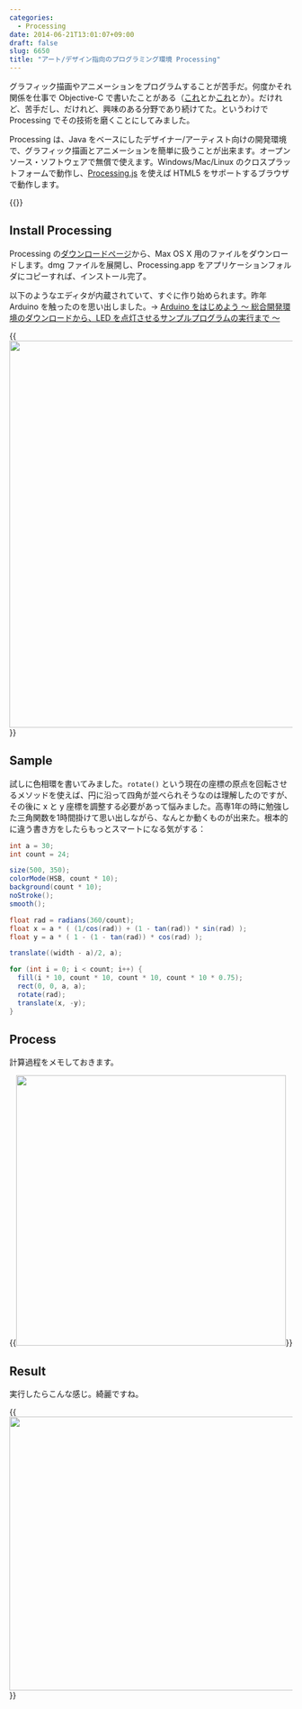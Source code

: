 ```yaml
---
categories:
  - Processing
date: 2014-06-21T13:01:07+09:00
draft: false
slug: 6650
title: "アート/デザイン指向のプログラミング環境 Processing"
---
```


グラフィック描画やアニメーションをプログラムすることが苦手だ。何度かそれ関係を仕事で Objective-C で書いたことがある（[これ](https://itunes.apple.com/jp/app/adoresu-zhang-bao-cun/id598057806?mt=8&uo=4&at=11l3RT)とか[これ](https://itunes.apple.com/jp/app/kyandikottonmachigai-tanshi/id628281619?mt=8&uo=4&at=11l3RT)とか）。だけれど、苦手だし、だけれど、興味のある分野であり続けてた。というわけで Processing でその技術を磨くことにしてみました。

Processing は、Java をベースにしたデザイナー/アーティスト向けの開発環境で、グラフィック描画とアニメーションを簡単に扱うことが出来ます。オープンソース・ソフトウェアで無償で使えます。Windows/Mac/Linux のクロスプラットフォームで動作し、[Processing.js](http://processingjs.org/) を使えば HTML5 をサポートするブラウザで動作します。

{{<amazon id="4861007070" title="Built with Processing[Ver. 1.x対応版] -デザイン/アートのためのプログラミング入門" src="https://images-na.ssl-images-amazon.com/images/I/61h0LZq-MyL._SL160_.jpg">}}

## Install Processing

Processing の[ダウンロードページ](https://processing.org/download/)から、Max OS X 用のファイルをダウンロードします。dmg ファイルを展開し、Processing.app をアプリケーションフォルダにコピーすれば、インストール完了。

以下のようなエディタが内蔵されていて、すぐに作り始められます。昨年 Arduino を触ったのを思い出しました。&rarr; [Arduino をはじめよう 〜 総合開発環境のダウンロードから、LED を点灯させるサンプルプログラムの実行まで 〜](http://rakuishi.com/archives/5356)

{{<img alt="" src="/images/2014/06/6650_1.png" width="728" height="687">}}

## Sample

試しに色相環を書いてみました。`rotate()` という現在の座標の原点を回転させるメソッドを使えば、円に沿って四角が並べられそうなのは理解したのですが、その後に x と y 座標を調整する必要があって悩みました。高専1年の時に勉強した三角関数を1時間掛けて思い出しながら、なんとか動くものが出来た。根本的に違う書き方をしたらもっとスマートになる気がする：

```java
int a = 30;
int count = 24;

size(500, 350);
colorMode(HSB, count * 10);
background(count * 10);
noStroke();
smooth();

float rad = radians(360/count);
float x = a * ( (1/cos(rad)) + (1 - tan(rad)) * sin(rad) );
float y = a * ( 1 - (1 - tan(rad)) * cos(rad) );

translate((width - a)/2, a);

for (int i = 0; i < count; i++) {
  fill(i * 10, count * 10, count * 10, count * 10 * 0.75);
  rect(0, 0, a, a);
  rotate(rad);
  translate(x, -y);
}
```

## Process

計算過程をメモしておきます。

{{<img alt="" src="/images/2014/06/6650_2.jpg" width="480" height="480">}}

## Result

実行したらこんな感じ。綺麗ですね。

{{<img alt="" src="/images/2014/06/6650_3.png" width="714" height="486">}}
